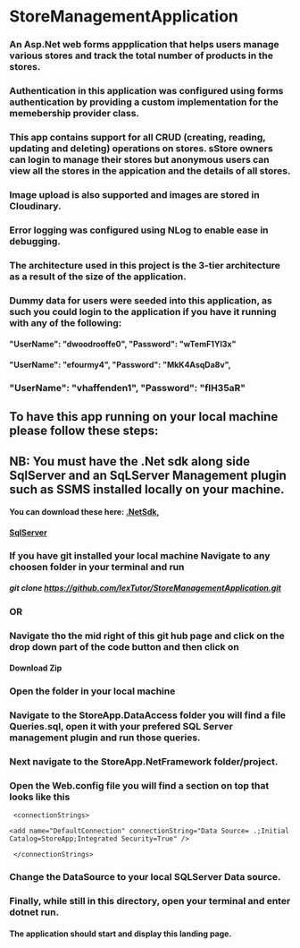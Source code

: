 # StoreManagementApplication

### An Asp.Net web forms appplication that helps users manage various stores and track the total number of products in the stores.

### Authentication in this application was configured using forms authentication by providing a custom implementation for the memebership provider class.

### This app contains support for all CRUD (creating, reading, updating and deleting) operations on stores. sStore owners can login to manage their stores but anonymous users can view all the stores in the appication and the details of all stores.

### Image upload is also supported and images are stored in Cloudinary.

### Error logging was configured using NLog to enable ease in debugging.

### The architecture used in this project is the 3-tier architecture as a result of the size of the application.

### Dummy data for users were seeded into this application, as such you could login to the application if you have it running with any of the following:

#### "UserName": "dwoodrooffe0", "Password": "wTemF1YI3x"

#### "UserName": "efourmy4", "Password": "MkK4AsqDa8v",

### "UserName": "vhaffenden1", "Password": "flH35aR"

## To have this app running on your local machine please follow these steps:

## NB: You must have the .Net sdk along side SqlServer and an SqLServer Management plugin such as SSMS installed locally on your machine.

#### You can download these here: [.NetSdk](https://dotnet.microsoft.com/download/visual-studio-sdks),

#### [SqlServer](https://www.microsoft.com/en-us/sql-server/sql-server-downloads)

### If you have git installed your local machine Navigate to any choosen folder in your terminal and run

##### git clone https://github.com/lexTutor/StoreManagementApplication.git

### OR

### Navigate tho the mid right of this git hub page and click on the drop down part of the code button and then click on

#### Download Zip

### Open the folder in your local machine

### Navigate to the StoreApp.DataAccess folder you will find a file Queries.sql, open it with your prefered SQL Server management plugin and run those queries.

### Next navigate to the StoreApp.NetFramework folder/project.

### Open the Web.config file you will find a section on top that looks like this

     <connectionStrings>

    <add name="DefaultConnection" connectionString="Data Source= .;Initial Catalog=StoreApp;Integrated Security=True" />

     </connectionStrings>

### Change the DataSource to your local SQLServer Data source.

### Finally, while still in this directory, open your terminal and enter dotnet run.

#### The application should start and display this landing page.
